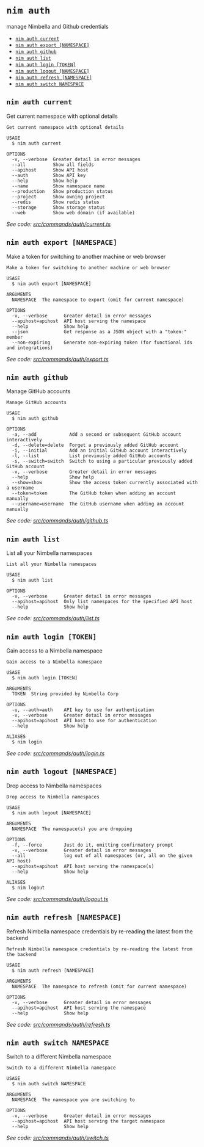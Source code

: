 `nim auth`
==========

manage Nimbella and Github credentials

* [`nim auth current`](#nim-auth-current)
* [`nim auth export [NAMESPACE]`](#nim-auth-export-namespace)
* [`nim auth github`](#nim-auth-github)
* [`nim auth list`](#nim-auth-list)
* [`nim auth login [TOKEN]`](#nim-auth-login-token)
* [`nim auth logout [NAMESPACE]`](#nim-auth-logout-namespace)
* [`nim auth refresh [NAMESPACE]`](#nim-auth-refresh-namespace)
* [`nim auth switch NAMESPACE`](#nim-auth-switch-namespace)

## `nim auth current`

Get current namespace with optional details

```
Get current namespace with optional details

USAGE
  $ nim auth current

OPTIONS
  -v, --verbose  Greater detail in error messages
  --all          Show all fields
  --apihost      Show API host
  --auth         Show API key
  --help         Show help
  --name         Show namespace name
  --production   Show production status
  --project      Show owning project
  --redis        Show redis status
  --storage      Show storage status
  --web          Show web domain (if available)
```

_See code: [src/commands/auth/current.ts](https://github.com/nimbella/nimbella-cli/blob/v1.14.0/src/commands/auth/current.ts)_

## `nim auth export [NAMESPACE]`

Make a token for switching to another machine or web browser

```
Make a token for switching to another machine or web browser

USAGE
  $ nim auth export [NAMESPACE]

ARGUMENTS
  NAMESPACE  The namespace to export (omit for current namespace)

OPTIONS
  -v, --verbose      Greater detail in error messages
  --apihost=apihost  API host serving the namespace
  --help             Show help
  --json             Get response as a JSON object with a "token:" member
  --non-expiring     Generate non-expiring token (for functional ids and integrations)
```

_See code: [src/commands/auth/export.ts](https://github.com/nimbella/nimbella-cli/blob/v1.14.0/src/commands/auth/export.ts)_

## `nim auth github`

Manage GitHub accounts

```
Manage GitHub accounts

USAGE
  $ nim auth github

OPTIONS
  -a, --add            Add a second or subsequent GitHub account interactively
  -d, --delete=delete  Forget a previously added GitHub account
  -i, --initial        Add an initial GitHub account interactively
  -l, --list           List previously added GitHub accounts
  -s, --switch=switch  Switch to using a particular previously added GitHub account
  -v, --verbose        Greater detail in error messages
  --help               Show help
  --show=show          Show the access token currently associated with a username
  --token=token        The GitHub token when adding an account manually
  --username=username  The GitHub username when adding an account manually
```

_See code: [src/commands/auth/github.ts](https://github.com/nimbella/nimbella-cli/blob/v1.14.0/src/commands/auth/github.ts)_

## `nim auth list`

List all your Nimbella namespaces

```
List all your Nimbella namespaces

USAGE
  $ nim auth list

OPTIONS
  -v, --verbose      Greater detail in error messages
  --apihost=apihost  Only list namespaces for the specified API host
  --help             Show help
```

_See code: [src/commands/auth/list.ts](https://github.com/nimbella/nimbella-cli/blob/v1.14.0/src/commands/auth/list.ts)_

## `nim auth login [TOKEN]`

Gain access to a Nimbella namespace

```
Gain access to a Nimbella namespace

USAGE
  $ nim auth login [TOKEN]

ARGUMENTS
  TOKEN  String provided by Nimbella Corp

OPTIONS
  -u, --auth=auth    API key to use for authentication
  -v, --verbose      Greater detail in error messages
  --apihost=apihost  API host to use for authentication
  --help             Show help

ALIASES
  $ nim login
```

_See code: [src/commands/auth/login.ts](https://github.com/nimbella/nimbella-cli/blob/v1.14.0/src/commands/auth/login.ts)_

## `nim auth logout [NAMESPACE]`

Drop access to Nimbella namespaces

```
Drop access to Nimbella namespaces

USAGE
  $ nim auth logout [NAMESPACE]

ARGUMENTS
  NAMESPACE  The namespace(s) you are dropping

OPTIONS
  -f, --force        Just do it, omitting confirmatory prompt
  -v, --verbose      Greater detail in error messages
  --all              log out of all namespaces (or, all on the given API host)
  --apihost=apihost  API host serving the namespace(s)
  --help             Show help

ALIASES
  $ nim logout
```

_See code: [src/commands/auth/logout.ts](https://github.com/nimbella/nimbella-cli/blob/v1.14.0/src/commands/auth/logout.ts)_

## `nim auth refresh [NAMESPACE]`

Refresh Nimbella namespace credentials by re-reading the latest from the backend

```
Refresh Nimbella namespace credentials by re-reading the latest from the backend

USAGE
  $ nim auth refresh [NAMESPACE]

ARGUMENTS
  NAMESPACE  The namespace to refresh (omit for current namespace)

OPTIONS
  -v, --verbose      Greater detail in error messages
  --apihost=apihost  API host serving the namespace
  --help             Show help
```

_See code: [src/commands/auth/refresh.ts](https://github.com/nimbella/nimbella-cli/blob/v1.14.0/src/commands/auth/refresh.ts)_

## `nim auth switch NAMESPACE`

Switch to a different Nimbella namespace

```
Switch to a different Nimbella namespace

USAGE
  $ nim auth switch NAMESPACE

ARGUMENTS
  NAMESPACE  The namespace you are switching to

OPTIONS
  -v, --verbose      Greater detail in error messages
  --apihost=apihost  API host serving the target namespace
  --help             Show help
```

_See code: [src/commands/auth/switch.ts](https://github.com/nimbella/nimbella-cli/blob/v1.14.0/src/commands/auth/switch.ts)_
